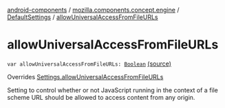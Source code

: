 [android-components](../../index.md) / [mozilla.components.concept.engine](../index.md) / [DefaultSettings](index.md) / [allowUniversalAccessFromFileURLs](./allow-universal-access-from-file-u-r-ls.md)

# allowUniversalAccessFromFileURLs

`var allowUniversalAccessFromFileURLs: `[`Boolean`](https://kotlinlang.org/api/latest/jvm/stdlib/kotlin/-boolean/index.html) [(source)](https://github.com/mozilla-mobile/android-components/blob/master/components/concept/engine/src/main/java/mozilla/components/concept/engine/Settings.kt#L199)

Overrides [Settings.allowUniversalAccessFromFileURLs](../-settings/allow-universal-access-from-file-u-r-ls.md)

Setting to control whether or not JavaScript running in the context of a file scheme URL
should be allowed to access content from any origin.


